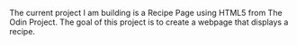 The current project I am building is a Recipe Page using HTML5 from The Odin Project. The goal of this project is to create a webpage that displays a recipe.
